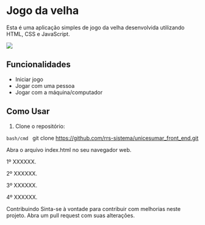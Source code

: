 # Jogo da velha

Esta é uma aplicação simples de jogo da velha desenvolvida utilizando HTML, CSS e JavaScript.

<img src="/assets/img/todo-list.png">

## Funcionalidades

- Iniciar jogo
- Jogar com uma pessoa
- Jogar com a máquina/computador

## Como Usar

1. Clone o repositório:

```bash/cmd ```
git clone https://github.com/rrs-sistema/unicesumar_front_end.git

Abra o arquivo index.html no seu navegador web.

1º XXXXXX.

2º XXXXXX.

3º XXXXXX.

4º XXXXXX.



Contribuindo
Sinta-se à vontade para contribuir com melhorias neste projeto. Abra um pull request com suas alterações.


